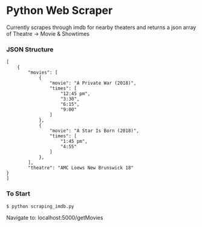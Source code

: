 # Python Web Scraper 
Currently scrapes through imdb for nearby theaters and returns a json array of Theatre -> Movie & Showtimes



### JSON Structure

```
[
    {
        "movies": [
            {
                "movie": "A Private War (2018)", 
                "times": [
                    "12:45 pm", 
                    "3:30", 
                    "6:15", 
                    "9:00"
                ]
            }, 
            {
                "movie": "A Star Is Born (2018)", 
                "times": [
                    "1:45 pm", 
                    "4:55"
                ]
            },
        ],
		"theatre": "AMC Loews New Brunswick 18"
}
]
```

### To Start

```
$ python scraping_imdb.py
```
Navigate to: localhost:5000/getMovies
